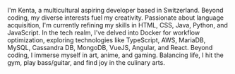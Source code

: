  I'm Kenta, a multicultural aspiring developer based in Switzerland. Beyond coding, my diverse interests fuel my creativity. Passionate about language acquisition, I'm currently refining my skills in HTML, CSS, Java, Python, and JavaScript. In the tech realm, I've delved into Docker for workflow optimization, exploring technologies like TypeScript, AWS, MariaDB, MySQL, Cassandra DB, MongoDB, VueJS, Angular, and React. Beyond coding, I immerse myself in art, anime, and gaming. Balancing life, I hit the gym, play bass/guitar, and find joy in the culinary arts.